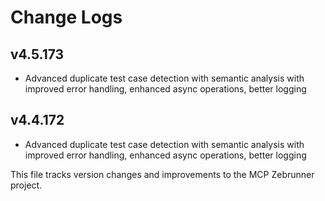 # Change Logs

## v4.5.173
- Advanced duplicate test case detection with semantic analysis with improved error handling, enhanced async operations, better logging


## v4.4.172
- Advanced duplicate test case detection with semantic analysis with improved error handling, enhanced async operations, better logging


This file tracks version changes and improvements to the MCP Zebrunner project.

